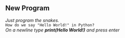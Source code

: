 ## **New Program**  

_Just program the snakes._  
`How do we say "Hello World!" in Python?`  
_On a newline type **print(Hello World!)** and press enter_
